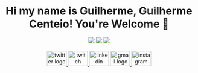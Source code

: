 <div align="center">
  <h1>Hi my name is Guilherme, Guilherme Centeio! You're Welcome 👋</h1>
</div>

<div align="center">
  <!-- Use img instead of a for displaying stats -->
  <img src="https://github-readme-stats.vercel.app/api?username=CENTEIOOj&theme=tokyonight&show_icons=true&hide_border=false&count_private=true" />
  <img src="https://github-readme-streak-stats.herokuapp.com/?user=CENTEIOOj&theme=tokyonight&hide_border=false" />
  <img src="https://github-readme-stats.vercel.app/api/top-langs/?username=CENTEIOOj&theme=tokyonight&show_icons=true&hide_border=false&layout=compact" />
</div>

<br clear="both">

<div align="center">
  <a href="https://x.com/CENTEIOO" target="_blank">
    <img src="https://raw.githubusercontent.com/maurodesouza/profile-readme-generator/master/src/assets/icons/social/twitter/default.svg" width="52" height="40" alt="twitter logo" />
  </a>
  <a href="https://twitch.tv/CENTEIOOj" target="_blank">
    <img src="https://raw.githubusercontent.com/maurodesouza/profile-readme-generator/master/src/assets/icons/social/twitch/default.svg" width="52" height="40" alt="twitch logo" />
  </a>
  <img src="https://raw.githubusercontent.com/maurodesouza/profile-readme-generator/master/src/assets/icons/social/linkedin/default.svg" width="52" height="40" alt="linkedin logo" />
  <a href="mailto:gamsilva10@gmail.com" target="_blank">
    <img src="https://raw.githubusercontent.com/maurodesouza/profile-readme-generator/master/src/assets/icons/social/gmail/default.svg" width="52" height="40" alt="gmail logo" />
  </a>
  <a href="https://instagram.com/_guilherme.centeio_" target="_blank">
    <img src="https://raw.githubusercontent.com/maurodesouza/profile-readme-generator/master/src/assets/icons/social/instagram/default.svg" width="52" height="40" alt="instagram logo" />
  </a>
</div>
